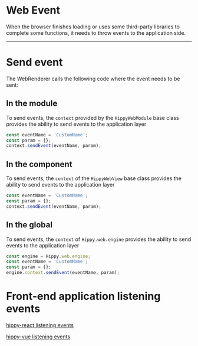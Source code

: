 # Web Event

When the browser finishes loading or uses some third-party libraries to complete some functions, it needs to throw events to the application side.

---

# Send event

The WebRenderer calls the following code where the event needs to be sent:

## In the module

To send events, the `context` provided by the `HippyWebModule` base class provides the ability to send events to the application layer

```javascript
const eventName = 'CustomName';
const param = {};
context.sendEvent(eventName, param);
```

## In the component

To send events, the `context` of the `HippyWebView` base class provides the ability to send events to the application layer

```javascript
const eventName = 'CustomName';
const param = {};
context.sendEvent(eventName, param);
```

## In the global

To send events, the `context` of `Hippy.web.engine` provides the ability to send events to the application layer

```javascript
const engine = Hippy.web.engine;
const eventName = 'CustomName';
const param = {};
engine.context.sendEvent(eventName, param);
```

# Front-end application listening events

[hippy-react listening events](hippy-react/native-event.md?id=event-listener)

[hippy-vue listening events](hippy-vue/native-event.md?id=event-listener)
